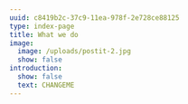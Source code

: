 ```yaml
---
uuid: c8419b2c-37c9-11ea-978f-2e728ce88125
type: index-page
title: What we do
image:
  image: /uploads/postit-2.jpg
  show: false
introduction:
  show: false
  text: CHANGEME
---
```


